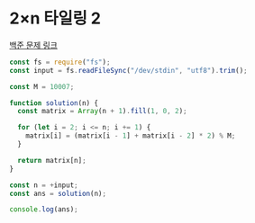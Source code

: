 # 2×n 타일링 2

[백준 문제 링크](https://www.acmicpc.net/problem/11726)

```javascript
const fs = require("fs");
const input = fs.readFileSync("/dev/stdin", "utf8").trim();

const M = 10007;

function solution(n) {
  const matrix = Array(n + 1).fill(1, 0, 2);

  for (let i = 2; i <= n; i += 1) {
    matrix[i] = (matrix[i - 1] + matrix[i - 2] * 2) % M;
  }

  return matrix[n];
}

const n = +input;
const ans = solution(n);

console.log(ans);
```
